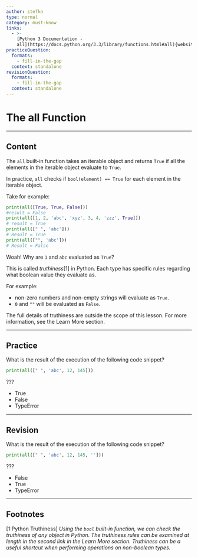 ```yaml
---
author: stefkn
type: normal
category: must-know
links:
  - >-
    [Python 3 Documentation -
    all](https://docs.python.org/3.3/library/functions.html#all){website}
practiceQuestion:
  formats:
    - fill-in-the-gap
  context: standalone
revisionQuestion:
  formats:
    - fill-in-the-gap
  context: standalone
---
```


# The all Function


---

## Content

The `all` built-in function takes an iterable object and returns `True` if all the elements in the iterable object evaluate to `True`.

In practice, `all` checks if `bool(element) == True` for each element in the iterable object.

Take for example:

```python
print(all([True, True, False]))
#result = False
print(all([1, 2, 'abc', 'xyz', 3, 4, 'zzz', True]))
# result = True
print(all([" ", 'abc']))
# Result = True
print(all(["", 'abc']))
# Result = False
```

Woah! Why are `1` and `abc` evaluated as `True`?

This is called *truthiness*[1] in Python. Each type has specific rules regarding what boolean value they evaluate as. 

For example:
- non-zero numbers and non-empty strings will evaluate as `True`. 
- `0` and `""` will be evaluated as `False`.

The full details of truthiness are outside the scope of this lesson. For more information, see the Learn More section.


---

## Practice

What is the result of the execution of the following code snippet?

```python
print(all([" ", 'abc', 12, 145]))
```

???

- True
- False
- TypeError


---

## Revision

What is the result of the execution of the following code snippet?

```python
print(all([" ", 'abc', 12, 145, '']))
```

???

- False
- True
- TypeError


---

## Footnotes

[1:Python Truthiness]
*Using the `bool` built-in function, we can check the truthiness of any object in Python. The truthiness rules can be examined at length in the second link in the Learn More section. Truthiness can be a useful shortcut when performing operations on non-boolean types.*
 
